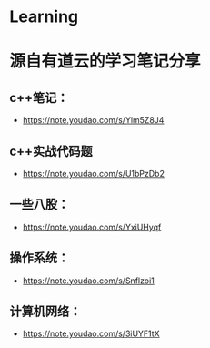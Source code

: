 # Learning
源自有道云的学习笔记分享
===============

c++笔记：
------------
* https://note.youdao.com/s/Ylm5Z8J4

c++实战代码题
------------
* https://note.youdao.com/s/U1bPzDb2

一些八股：
------------
* https://note.youdao.com/s/YxiUHyqf

操作系统：
------------
* https://note.youdao.com/s/Snflzoi1

计算机网络：
------------
* https://note.youdao.com/s/3iUYF1tX


